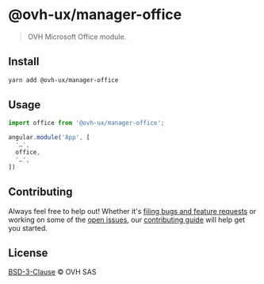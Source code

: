 # @ovh-ux/manager-office

> OVH Microsoft Office module.

## Install

```sh
yarn add @ovh-ux/manager-office
```

## Usage

```js
import office from '@ovh-ux/manager-office';

angular.module('App', [
  '…',
  office,
  '…',
])
```

## Contributing

Always feel free to help out! Whether it's [filing bugs and feature requests](https://github.com/ovh/manager/issues/new) or working on some of the [open issues](https://github.com/ovh/manager/issues), our [contributing guide](https://github.com/ovh/manager/blob/master/CONTRIBUTING.md) will help get you started.

## License

[BSD-3-Clause](https://github.com/ovh/manager/blob/master/LICENSE) © OVH SAS
